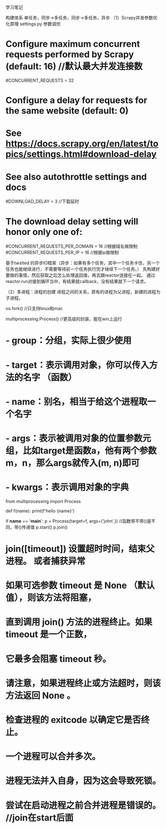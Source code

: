 学习笔记


构建体系
单任务，同步→多任务，同步→多任务，异步
（1）Scrapy并发参数优化原理
settings.py  参数调优
# Configure maximum concurrent requests performed by Scrapy (default: 16)        //默认最大并发连接数
#CONCURRENT_REQUESTS = 32   

# Configure a delay for requests for the same website (default: 0)
# See https://docs.scrapy.org/en/latest/topics/settings.html#download-delay
# See also autothrottle settings and docs
#DOWNLOAD_DELAY = 3   //下载延时
# The download delay setting will honor only one of:
#CONCURRENT_REQUESTS_PER_DOMAIN = 16   //根据域名做限制
#CONCURRENT_REQUESTS_PER_IP = 16           //根据ip做限制

基于twsited 的异步IO框架（异步：如果有多个任务，其中一个任务卡住，另一个任务也能继续进行，不需要等待前一个任务执行完才继续下一个任务。）
先构建好要做的事情，然后获取之后怎么处理返回值，再去跟reactor连接在一起。
通过reactor.run对接到循环当中，有结果就callback，没有结果就下一个请求。 

（2）多进程：进程的创建
进程之间的关系，原有的进程为父进程，新建的进程为子进程。


os.fork()          //只支持linux和mac

multiprocessing.Process()        //更高级的封装，能在win上运行

# - group：分组，实际上很少使用
# - target：表示调用对象，你可以传入方法的名字    （函数）
# - name：别名，相当于给这个进程取一个名字
# - args：表示被调用对象的位置参数元组，比如target是函数a，他有两个参数m，n，那么args就传入(m, n)即可
# - kwargs：表示调用对象的字典


from multiprocessing import Process

def f(name):
    print(f'hello {name}')

if __name__ == '__main__':
    p = Process(target=f, args=('john',))   //函数带不带()是不同，带()传递值
    p.start()
    p.join()
# join([timeout])         设置超时时间，结束父进程。 或者捕获异常
# 如果可选参数 timeout 是 None （默认值），则该方法将阻塞，
# 直到调用 join() 方法的进程终止。如果 timeout 是一个正数，
# 它最多会阻塞 timeout 秒。
# 请注意，如果进程终止或方法超时，则该方法返回 None 。
# 检查进程的 exitcode 以确定它是否终止。
# 一个进程可以合并多次。
# 进程无法并入自身，因为这会导致死锁。
# 尝试在启动进程之前合并进程是错误的。      //join在start后面